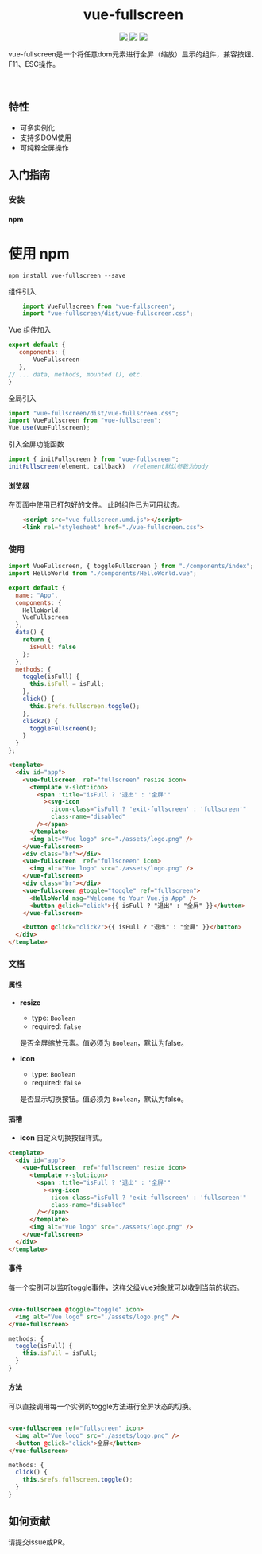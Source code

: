 <h1 align="center">vue-fullscreen</h1>

<p align="center">
<a href="https://www.npmjs.com/package/vue-fullscreen"><img src="https://img.shields.io/npm/v/vue-fullscreen.svg"/> <img src="https://img.shields.io/npm/dm/vue-fullscreen.svg"/></a> <a href="https://vuejs.org/"><img src="https://img.shields.io/badge/vue-2.2.x-brightgreen.svg"/></a>
</p>

vue-fullscreen是一个将任意dom元素进行全屏（缩放）显示的组件，兼容按钮、F11、ESC操作。

<br/>

## 特性

* 可多实例化
* 支持多DOM使用
* 可纯粹全屏操作

## 入门指南

### 安装

#### npm

  # 使用 npm

	npm install vue-fullscreen --save


组件引入

```javascript
    import VueFullscreen from 'vue-fullscreen';
    import "vue-fullscreen/dist/vue-fullscreen.css";
```

Vue 组件加入

 ```javascript
export default {
    components: {
        VueFullscreen
    },
// ... data, methods, mounted (), etc.
}
```

全局引入

 ```javascript
import "vue-fullscreen/dist/vue-fullscreen.css";
import VueFullscreen from "vue-fullscreen";
Vue.use(VueFullscreen);
```


引入全屏功能函数

 ```javascript
import { initFullscreen } from "vue-fullscreen";
initFullscreen(element, callback)  //element默认参数为body
```

#### 浏览器

在页面中使用已打包好的文件。 此时组件已为可用状态。

```html
    <script src="vue-fullscreen.umd.js"></script>
    <link rel="stylesheet" href="./vue-fullscreen.css">
```

### 使用

```javascript
import VueFullscreen, { toggleFullscreen } from "./components/index";
import HelloWorld from "./components/HelloWorld.vue";

export default {
  name: "App",
  components: {
    HelloWorld,
    VueFullscreen
  },
  data() {
    return {
      isFull: false
    };
  },
  methods: {
    toggle(isFull) {
      this.isFull = isFull;
    },
    click() {
      this.$refs.fullscreen.toggle();
    },
    click2() {
      toggleFullscreen();
    }
  }
};
```


```html
<template>
  <div id="app">
    <vue-fullscreen  ref="fullscreen" resize icon>
      <template v-slot:icon>
        <span :title="isFull ? '退出' : '全屏'"
          ><svg-icon
            :icon-class="isFull ? 'exit-fullscreen' : 'fullscreen'"
            class-name="disabled"
        /></span>
      </template>
      <img alt="Vue logo" src="./assets/logo.png" />
    </vue-fullscreen>
    <div class="br"></div>
    <vue-fullscreen  ref="fullscreen" icon>
      <img alt="Vue logo" src="./assets/logo.png" />
    </vue-fullscreen>
    <div class="br"></div>
    <vue-fullscreen @toggle="toggle" ref="fullscreen">
      <HelloWorld msg="Welcome to Your Vue.js App" />
      <button @click="click">{{ isFull ? "退出" : "全屏" }}</button>
    </vue-fullscreen>

    <button @click="click2">{{ isFull ? "退出" : "全屏" }}</button>
  </div>
</template>
```


### 文档

#### 属性

* **resize**

    * type: `Boolean`
    * required: `false`

    是否全屏缩放元素。值必须为 `Boolean`，默认为false。

* **icon**

    * type: `Boolean`
    * required: `false`

    是否显示切换按钮。值必须为 `Boolean`，默认为false。


#### 插槽

* **icon**
    自定义切换按钮样式。

```html
<template>
  <div id="app">
    <vue-fullscreen  ref="fullscreen" resize icon>
      <template v-slot:icon>
        <span :title="isFull ? '退出' : '全屏'"
          ><svg-icon
            :icon-class="isFull ? 'exit-fullscreen' : 'fullscreen'"
            class-name="disabled"
        /></span>
      </template>
      <img alt="Vue logo" src="./assets/logo.png" />
    </vue-fullscreen>
  </div>
</template>
```

#### 事件

每一个实例可以监听toggle事件，这样父级Vue对象就可以收到当前的状态。

````html

<vue-fullscreen @toggle="toggle" icon>
  <img alt="Vue logo" src="./assets/logo.png" />
</vue-fullscreen>

````

```javascript
methods: {
  toggle(isFull) {
    this.isFull = isFull;
  }
}
```

#### 方法

可以直接调用每一个实例的toggle方法进行全屏状态的切换。

````html

<vue-fullscreen ref="fullscreen" icon>
  <img alt="Vue logo" src="./assets/logo.png" />
  <button @click="click">全屏</button>
</vue-fullscreen>

````

```javascript
methods: {
  click() {
    this.$refs.fullscreen.toggle();
  }
}
```

## 如何贡献

请提交issue或PR。

